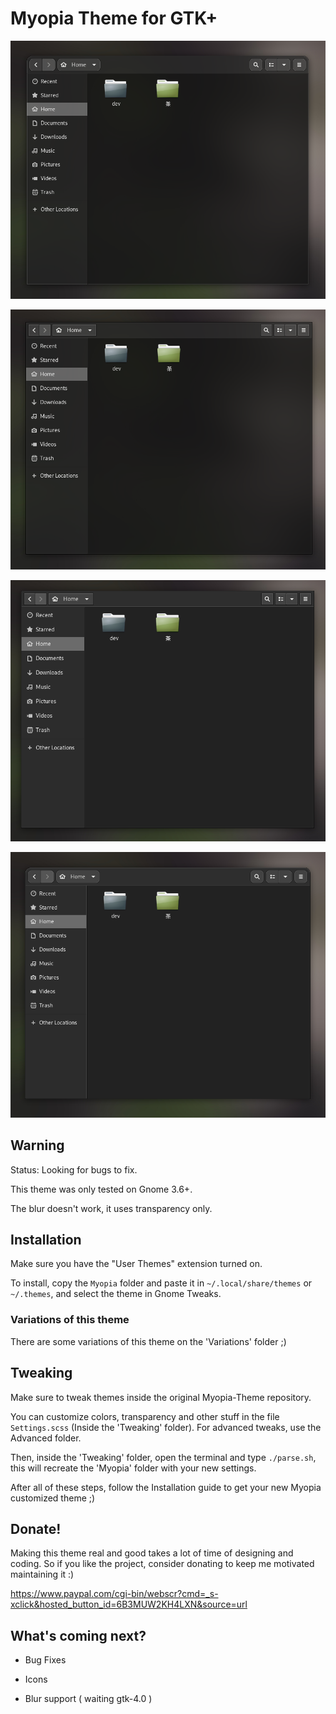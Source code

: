 # Myopia Theme for GTK+

![](.screenshots/00.png)

![](.screenshots/01.png)

![](.screenshots/02.png)

![](.screenshots/03.png)

## Warning

Status: Looking for bugs to fix.

This theme was only tested on Gnome 3.6+.

The blur doesn't work, it uses transparency only.

## Installation

Make sure you have the "User Themes" extension turned on.

To install, copy the `Myopia` folder and paste it in `~/.local/share/themes` or `~/.themes`, and select the theme in Gnome Tweaks.

### Variations of this theme

There are some variations of this theme on the 'Variations' folder ;)

## Tweaking

Make sure to tweak themes inside the original Myopia-Theme repository.

You can customize colors, transparency and other stuff in the file `Settings.scss` (Inside the 'Tweaking' folder). For advanced tweaks, use the Advanced folder.

Then, inside the 'Tweaking' folder, open the terminal and type `./parse.sh`, this will recreate the 'Myopia' folder with your new settings.

After all of these steps, follow the Installation guide to get your new Myopia customized theme ;)

## Donate!

Making this theme real and good takes a lot of time of designing and coding. So if you like the project, consider donating to keep me motivated maintaining it :)

https://www.paypal.com/cgi-bin/webscr?cmd=_s-xclick&hosted_button_id=6B3MUW2KH4LXN&source=url

## What's coming next?

- Bug Fixes

- Icons

- Blur support ( waiting gtk-4.0 )
